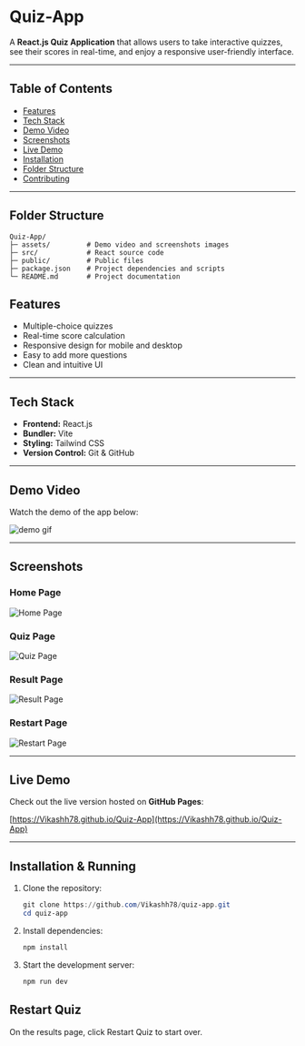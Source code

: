 # Quiz-App

A **React.js Quiz Application** that allows users to take interactive quizzes, see their scores in real-time, and enjoy a responsive user-friendly interface.  

---

## Table of Contents

- [Features](#features)  
- [Tech Stack](#tech-stack)  
- [Demo Video](#demo-video)  
- [Screenshots](#screenshots)  
- [Live Demo](#live-demo)  
- [Installation](#installation)  
- [Folder Structure](#folder-structure)  
- [Contributing](#contributing)  

---

## Folder Structure

```
Quiz-App/
├─ assets/         # Demo video and screenshots images
├─ src/            # React source code
├─ public/         # Public files
├─ package.json    # Project dependencies and scripts
└─ README.md       # Project documentation
```


## Features

- Multiple-choice quizzes  
- Real-time score calculation  
- Responsive design for mobile and desktop  
- Easy to add more questions  
- Clean and intuitive UI  

---

## Tech Stack

- **Frontend:** React.js  
- **Bundler:** Vite  
- **Styling:** Tailwind CSS 
- **Version Control:** Git & GitHub  

---

## Demo Video

Watch the demo of the app below:

![demo gif](quiz-app/src/assets/quiz-app-demo.gif)

---

## Screenshots

### Home Page
![Home Page](quiz-app/src/assets/home-page.png)

### Quiz Page
![Quiz Page](quiz-app/src/assets/quiz-page.png)

### Result Page
![Result Page](quiz-app/src/assets/result-page.png)

### Restart Page
![Restart Page](quiz-app/src/assets/restart-page.png)

---

## Live Demo

Check out the live version hosted on **GitHub Pages**:

[https://Vikashh78.github.io/Quiz-App](https://Vikashh78.github.io/Quiz-App)

---

## Installation & Running

1. Clone the repository:
   ```ps1
   git clone https://github.com/Vikashh78/quiz-app.git
   cd quiz-app
   ```

2. Install dependencies:
   ```ps1
   npm install
   ```

3. Start the development server:
   ```ps1
   npm run dev
   ```

## Restart Quiz

On the results page, click Restart Quiz to start over.
